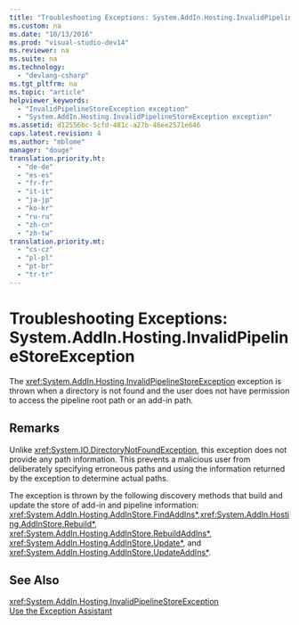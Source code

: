 ```yaml
---
title: "Troubleshooting Exceptions: System.AddIn.Hosting.InvalidPipelineStoreException"
ms.custom: na
ms.date: "10/13/2016"
ms.prod: "visual-studio-dev14"
ms.reviewer: na
ms.suite: na
ms.technology: 
  - "devlang-csharp"
ms.tgt_pltfrm: na
ms.topic: "article"
helpviewer_keywords: 
  - "InvalidPipelineStoreException exception"
  - "System.AddIn.Hosting.InvalidPipelineStoreException exception"
ms.assetid: d12556bc-5cfd-481c-a27b-46ee2571e646
caps.latest.revision: 4
ms.author: "mblome"
manager: "douge"
translation.priority.ht: 
  - "de-de"
  - "es-es"
  - "fr-fr"
  - "it-it"
  - "ja-jp"
  - "ko-kr"
  - "ru-ru"
  - "zh-cn"
  - "zh-tw"
translation.priority.mt: 
  - "cs-cz"
  - "pl-pl"
  - "pt-br"
  - "tr-tr"
---
```

# Troubleshooting Exceptions: System.AddIn.Hosting.InvalidPipelineStoreException
The <xref:System.AddIn.Hosting.InvalidPipelineStoreException> exception is thrown when a directory is not found and the user does not have permission to access the pipeline root path or an add-in path.  
  
## Remarks  
 Unlike <xref:System.IO.DirectoryNotFoundException>, this exception does not provide any path information. This prevents a malicious user from deliberately specifying erroneous paths and using the information returned by the exception to determine actual paths.  
  
 The exception is thrown by the following discovery methods that build and update the store of add-in and pipeline information: <xref:System.AddIn.Hosting.AddInStore.FindAddIns*>,<xref:System.AddIn.Hosting.AddInStore.Rebuild*>, <xref:System.AddIn.Hosting.AddInStore.RebuildAddIns*>, <xref:System.AddIn.Hosting.AddInStore.Update*>, and <xref:System.AddIn.Hosting.AddInStore.UpdateAddIns*>.  
  
## See Also  
 <xref:System.AddIn.Hosting.InvalidPipelineStoreException>   
 [Use the Exception Assistant](../Topic/How%20to:%20Use%20the%20Exception%20Assistant.md)